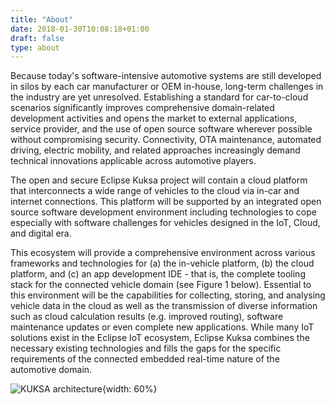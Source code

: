 ```yaml
---
title: "About"
date: 2018-01-30T10:08:18+01:00
draft: false
type: about
---
```

<p class="lead">
Because today's software-intensive automotive systems are still developed in silos by each car manufacturer or OEM in-house, long-term challenges in the industry are yet unresolved. Establishing a standard for car-to-cloud scenarios significantly improves comprehensive domain-related development activities and opens the market to external applications, service provider, and the use of open source software wherever possible without compromising security. Connectivity, OTA maintenance, automated driving, electric mobility, and related approaches increasingly demand technical innovations applicable across automotive players.
</p>
<p class="lead">
The open and secure Eclipse Kuksa project will contain a cloud platform that interconnects a wide range of vehicles to the cloud via in-car and internet connections. This platform will be supported by an integrated open source software development environment including technologies to cope especially with software challenges for vehicles designed in the IoT, Cloud, and digital era.
</p>
<!--more-->
<p class="lead">
This ecosystem will provide a comprehensive environment across various frameworks and technologies for (a) the in-vehicle platform, (b) the cloud platform, and (c) an app development IDE - that is, the complete tooling stack for the connected vehicle domain (see Figure 1 below). Essential to this environment will be the capabilities for collecting, storing, and analysing vehicle data in the cloud as well as the transmission of diverse information such as cloud calculation results (e.g. improved routing), software maintenance updates or even complete new applications. While many IoT solutions exist in the Eclipse IoT ecosystem, Eclipse Kuksa combines the necessary existing technologies and fills the gaps for the specific requirements of the connected embedded real-time nature of the automotive domain.
</p>

![KUKSA architecture](img/EKuksa.png){width: 60%}
<!--
<p style="text-align:center;">
	<a href="/img/EKuksa.png">
		<img src="/img/EKuksa.png"
			alt="KUKSA architecture" width="60%">
	</a>
</p>
-->

